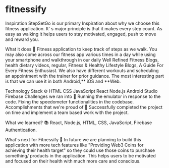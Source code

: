 # fitnessify
Inspiration
StepSetGo is our primary Inspiration about why we choose this fitness application. It' s major principle is that it makes every step count. As easy as walking it helps users to stay motivated, engaged, push to move and reward you.

What it does 🤔
Fitness application to keep track of steps as we walk. You may also come across our fitness app various times in a day while using your smartphone and walkthrough in our daily Well Refined Fitness Blogs, health dietary videos, regular, Fitness & Healthy Lifestyle Blogs, A Guide For Every Fitness Enthusiast. We also have different workouts and scheduling an appointment with the trainer for prior guidance. The most interesting part is that we can use it in both Android,** iOS and **Web.

Technology Stack ⚙️
HTML
CSS
JavaScript
React
Node.js
Android Studio
Firebase
Challenges we ran into 🎈
Running the emulator in response to the code.
Fixing the speedometer functionalities in the codebase.
Accomplishments that we're proud of 🎉
Successfully completed the project on time and implement a team based work with the project.

What we learned? 📚
React, Node.js, HTML, CSS, JavaScript, Firebase Authentication.

What's next for Fitnessify 🚀
In future we are planning to build this application with more tech features like "Providing Web3 Coins for achieving their health target" so they could use those coins to purchase something/ products in the application. This helps users to be motivated and focused on their health with much more care and conscious.
